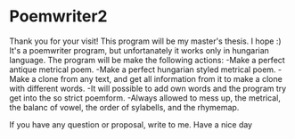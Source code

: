 # Poemwriter2
Thank you for your visit!
This program will be my master's thesis. I hope :)
It's a poemwriter program, but unfortanately it works only in hungarian language.
The program will be make the following actions:
-Make a perfect antique metrical poem.
-Make a perfect hungarian styled metrical poem.
-Make a clone from any text, and get all information from it to make a clone with different words.
-It will possible to add own words and the program try get into the so strict poemform.
-Always allowed to mess up, the metrical, the balanc of vowel, the order of sylabells, and the rhymemap.  

If you have any question or proposal, write to me.
Have a nice day
